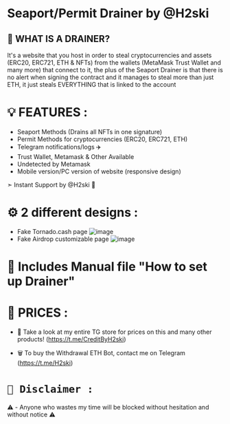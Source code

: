 # Seaport/Permit Drainer by @H2ski

## 💎 WHAT IS A DRAINER?

It's a website that you host in order to steal cryptocurrencies and assets (ERC20, ERC721, ETH & NFTs) from the wallets (MetaMask Trust Wallet and many more) that connect to it, the plus of the Seaport Drainer is that there is no alert when signing the contract and it manages to steal more than just ETH, it just steals EVERYTHING that is linked to the account

# 💡 FEATURES :

- Seaport Methods (Drains all NFTs in one signature)
- Permit Methods for cryptocurrencies (ERC20, ERC721, ETH)
- Telegram notifications/logs ✈️
- Trust Wallet, Metamask & Other Available
- Undetected by Metamask
- Mobile version/PC version of website (responsive design)

➣ Instant Support by @H2ski 🌟

# ⚙️ 2 different designs :

- Fake Tornado.cash page ![image](https://cdn.discordapp.com/attachments/1004051514152722492/1115355612285513838/tornado.cash.jpg)
- Fake Airdrop customizable page ![image](https://cdn.discordapp.com/attachments/1004051514152722492/1115355683941007411/airdrop.jpg)

# 📜 Includes Manual file "How to set up Drainer"

# 💸 PRICES :

- 🛒 Take a look at my entire TG store for prices on this and many other products! (https://t.me/CreditByH2ski)

- 🗑️ To buy the Withdrawal ETH Bot, contact me on Telegram (https://t.me/H2ski)

# `🚫 Disclaimer :`
⚠️ - Anyone who wastes my time will be blocked without hesitation and without notice ⚠️
